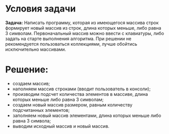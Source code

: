# Условия задачи 
**Задача:** Написать программу, которая из имеющегося массива строк формирует новый 
массив из строк, длина которых меньше, либо равна 3 символам. 
Первоначальный массив можно ввести с клавиатуры, либо задать на старте 
выполнения алгоритма. При решении не рекомендуется пользоваться коллекциями, 
лучше обойтись исключительно массивами.


# Решение:
* создаем массив;
* наполняем массив строками (вводит пользователь в консоли);
* производим подсчет количества элементов в массиве, длина которых меньше либо равна 3 символам;
* создаем новый массив размером, равным количеству подсчитанных элементов;
* заполняем новый массив элементами, длина которых меньше либо равна 3 символа;
* выводим исходный массив и новый массив.